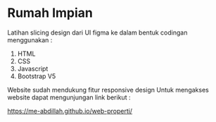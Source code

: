 # Rumah Impian

Latihan slicing design dari UI figma ke dalam bentuk codingan menggunakan :

1. HTML
2. CSS
3. Javascript
4. Bootstrap V5

Website sudah mendukung fitur responsive design Untuk mengakses website dapat mengunjungan link berikut :

https://me-abdillah.github.io/web-properti/
